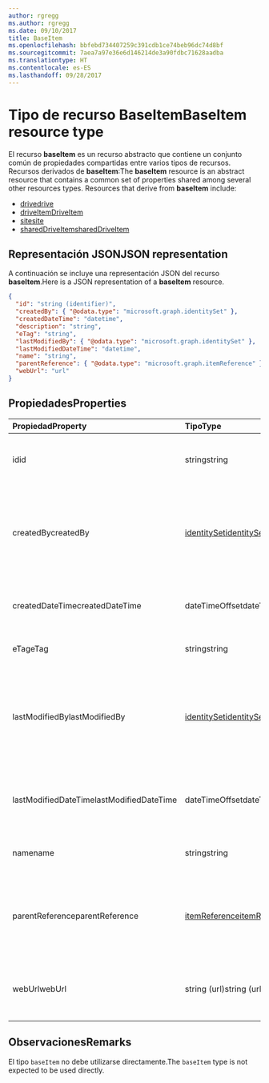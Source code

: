 ```yaml
---
author: rgregg
ms.author: rgregg
ms.date: 09/10/2017
title: BaseItem
ms.openlocfilehash: bbfebd734407259c391cdb1ce74beb96dc74d8bf
ms.sourcegitcommit: 7aea7a97e36e6d146214de3a90fdbc71628aadba
ms.translationtype: HT
ms.contentlocale: es-ES
ms.lasthandoff: 09/28/2017
---
```

# <a name="baseitem-resource-type"></a><span data-ttu-id="41762-102">Tipo de recurso BaseItem</span><span class="sxs-lookup"><span data-stu-id="41762-102">BaseItem resource type</span></span>

<span data-ttu-id="41762-p101">El recurso **baseItem** es un recurso abstracto que contiene un conjunto común de propiedades compartidas entre varios tipos de recursos. Recursos derivados de **baseItem**:</span><span class="sxs-lookup"><span data-stu-id="41762-p101">The **baseItem** resource is an abstract resource that contains a common set of properties shared among several other resources types. Resources that derive from **baseItem** include:</span></span>

* [<span data-ttu-id="41762-105">drive</span><span class="sxs-lookup"><span data-stu-id="41762-105">drive</span></span>](drive.md)
* [<span data-ttu-id="41762-106">driveItem</span><span class="sxs-lookup"><span data-stu-id="41762-106">DriveItem</span></span>](driveitem.md)
* [<span data-ttu-id="41762-107">site</span><span class="sxs-lookup"><span data-stu-id="41762-107">site</span></span>](site.md)
* [<span data-ttu-id="41762-108">sharedDriveItem</span><span class="sxs-lookup"><span data-stu-id="41762-108">sharedDriveItem</span></span>](shareddriveitem.md)

## <a name="json-representation"></a><span data-ttu-id="41762-109">Representación JSON</span><span class="sxs-lookup"><span data-stu-id="41762-109">JSON representation</span></span>

<span data-ttu-id="41762-110">A continuación se incluye una representación JSON del recurso **baseItem**.</span><span class="sxs-lookup"><span data-stu-id="41762-110">Here is a JSON representation of a **baseItem** resource.</span></span>

<!-- {
  "blockType": "resource",
  "optionalProperties": [ "createdBy", "lastModifiedBy", "description", "parentReference", "webUrl" ],
  "keyProperty": "id",
  "@odata.type": "microsoft.graph.baseItem"
}-->

```json
{
  "id": "string (identifier)",
  "createdBy": { "@odata.type": "microsoft.graph.identitySet" },
  "createdDateTime": "datetime",
  "description": "string",
  "eTag": "string",
  "lastModifiedBy": { "@odata.type": "microsoft.graph.identitySet" },
  "lastModifiedDateTime": "datetime",
  "name": "string",
  "parentReference": { "@odata.type": "microsoft.graph.itemReference" },
  "webUrl": "url"
}
```

## <a name="properties"></a><span data-ttu-id="41762-111">Propiedades</span><span class="sxs-lookup"><span data-stu-id="41762-111">Properties</span></span>

| <span data-ttu-id="41762-112">Propiedad</span><span class="sxs-lookup"><span data-stu-id="41762-112">Property</span></span>             | <span data-ttu-id="41762-113">Tipo</span><span class="sxs-lookup"><span data-stu-id="41762-113">Type</span></span>              | <span data-ttu-id="41762-114">Descripción</span><span class="sxs-lookup"><span data-stu-id="41762-114">Description</span></span>                                                                            |
| :------------------- | :---------------- | :------------------------------------------------------------------------------------- |
| <span data-ttu-id="41762-115">id</span><span class="sxs-lookup"><span data-stu-id="41762-115">id</span></span>                   | <span data-ttu-id="41762-116">string</span><span class="sxs-lookup"><span data-stu-id="41762-116">string</span></span>            | <span data-ttu-id="41762-p102">El identificador único de la unidad. Solo lectura.</span><span class="sxs-lookup"><span data-stu-id="41762-p102">The unique identifier of the drive. Read-only.</span></span>                                         |
| <span data-ttu-id="41762-119">createdBy</span><span class="sxs-lookup"><span data-stu-id="41762-119">createdBy</span></span>            | <span data-ttu-id="41762-120">[identitySet][]</span><span class="sxs-lookup"><span data-stu-id="41762-120">[identitySet][]</span></span>   | <span data-ttu-id="41762-p103">Identidad del usuario, del dispositivo o de la aplicación que ha creado el elemento. Solo lectura.</span><span class="sxs-lookup"><span data-stu-id="41762-p103">Identity of the user, device, or application which created the item. Read-only.</span></span>        |
| <span data-ttu-id="41762-123">createdDateTime</span><span class="sxs-lookup"><span data-stu-id="41762-123">createdDateTime</span></span>      | <span data-ttu-id="41762-124">dateTimeOffset</span><span class="sxs-lookup"><span data-stu-id="41762-124">dateTimeOffset</span></span>    | <span data-ttu-id="41762-p104">Fecha y hora de creación del elemento. Solo lectura.</span><span class="sxs-lookup"><span data-stu-id="41762-p104">Date and time of item creation. Read-only.</span></span>                                             |
| <span data-ttu-id="41762-127">eTag</span><span class="sxs-lookup"><span data-stu-id="41762-127">eTag</span></span>                 | <span data-ttu-id="41762-128">string</span><span class="sxs-lookup"><span data-stu-id="41762-128">string</span></span>            | <span data-ttu-id="41762-p105">ETag para el elemento. Solo lectura.</span><span class="sxs-lookup"><span data-stu-id="41762-p105">ETag for the item. Read-only.</span></span>                                                          |
| <span data-ttu-id="41762-131">lastModifiedBy</span><span class="sxs-lookup"><span data-stu-id="41762-131">lastModifiedBy</span></span>       | <span data-ttu-id="41762-132">[identitySet][]</span><span class="sxs-lookup"><span data-stu-id="41762-132">[identitySet][]</span></span>   | <span data-ttu-id="41762-p106">Identidad del usuario, el dispositivo y la aplicación que modificó por última vez el elemento. Solo lectura.</span><span class="sxs-lookup"><span data-stu-id="41762-p106">Identity of the user, device, and application which last modified the item. Read-only.</span></span> |
| <span data-ttu-id="41762-135">lastModifiedDateTime</span><span class="sxs-lookup"><span data-stu-id="41762-135">lastModifiedDateTime</span></span> | <span data-ttu-id="41762-136">dateTimeOffset</span><span class="sxs-lookup"><span data-stu-id="41762-136">dateTimeOffset</span></span>    | <span data-ttu-id="41762-p107">Fecha y hora de la última modificación del elemento. Solo lectura.</span><span class="sxs-lookup"><span data-stu-id="41762-p107">Date and time the item was last modified. Read-only.</span></span>                                   |
| <span data-ttu-id="41762-139">name</span><span class="sxs-lookup"><span data-stu-id="41762-139">name</span></span>                 | <span data-ttu-id="41762-140">string</span><span class="sxs-lookup"><span data-stu-id="41762-140">string</span></span>            | <span data-ttu-id="41762-p108">Nombre del elemento. Lectura y escritura.</span><span class="sxs-lookup"><span data-stu-id="41762-p108">The name of the item. Read-write.</span></span>                                                      |
| <span data-ttu-id="41762-143">parentReference</span><span class="sxs-lookup"><span data-stu-id="41762-143">parentReference</span></span>      | <span data-ttu-id="41762-144">[itemReference][]</span><span class="sxs-lookup"><span data-stu-id="41762-144">[itemReference][]</span></span> | <span data-ttu-id="41762-p109">Información primaria, si el elemento tiene un elemento primario. Lectura y escritura.</span><span class="sxs-lookup"><span data-stu-id="41762-p109">Parent information, if the item has a parent. Read-write.</span></span>                              |
| <span data-ttu-id="41762-147">webUrl</span><span class="sxs-lookup"><span data-stu-id="41762-147">webUrl</span></span>               | <span data-ttu-id="41762-148">string (url)</span><span class="sxs-lookup"><span data-stu-id="41762-148">string (url)</span></span>      | <span data-ttu-id="41762-p110">Dirección URL que muestra el recurso en el explorador. Solo lectura.</span><span class="sxs-lookup"><span data-stu-id="41762-p110">URL that displays the resource in the browser. Read-only.</span></span>                              |

[identitySet]: identityset.md
[itemReference]: itemreference.md

## <a name="remarks"></a><span data-ttu-id="41762-153">Observaciones</span><span class="sxs-lookup"><span data-stu-id="41762-153">Remarks</span></span>

<span data-ttu-id="41762-154">El tipo `baseItem` no debe utilizarse directamente.</span><span class="sxs-lookup"><span data-stu-id="41762-154">The `baseItem` type is not expected to be used directly.</span></span>

<!-- uuid: 8fcb5dbc-d5aa-4681-8e31-b001d5168d79
2015-10-25 14:57:30 UTC -->
<!-- {
  "type": "#page.annotation",
  "description": "",
  "keywords": "",
  "section": "documentation",
  "tocPath": "Resources/BaseItem"
} -->
